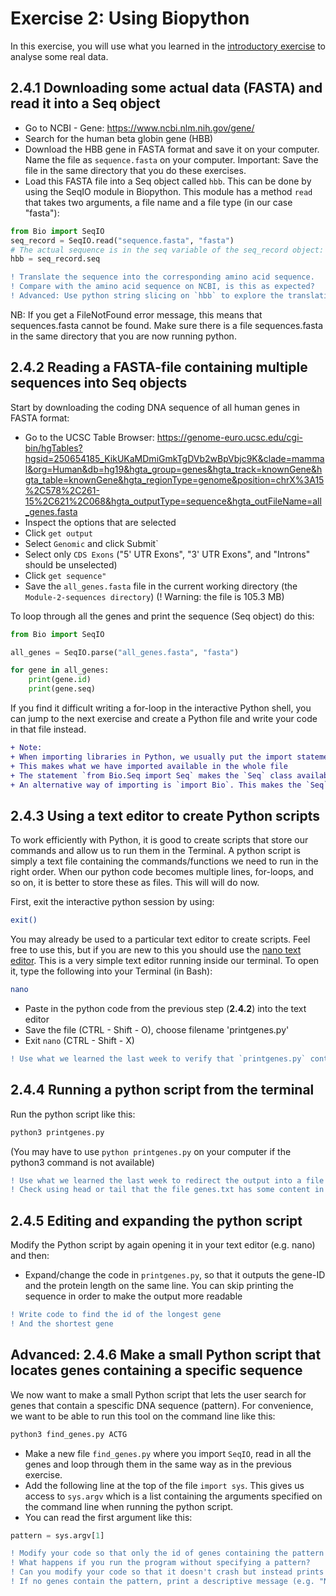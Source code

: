 # Exercise 2: Using Biopython

In this exercise, you will use what you learned in the [introductory exercise](Exercise1.md) to analyse some real data.

## 2.4.1 Downloading some actual data (FASTA) and read it into a Seq object
- Go to NCBI - Gene: https://www.ncbi.nlm.nih.gov/gene/
- Search for the human beta globin gene (HBB)
- Download the HBB gene in FASTA format and save it on your computer. Name the file as `sequence.fasta` on your computer. Important: Save the file in the same directory that you do these exercises.
- Load this FASTA file into a Seq object called `hbb`. This can be done by using the SeqIO module in Biopython. This module has a method `read` that takes two arguments, a file name and a file type (in our case "fasta"):
```python
from Bio import SeqIO
seq_record = SeqIO.read("sequence.fasta", "fasta")
# The actual sequence is in the seq variable of the seq_record object:
hbb = seq_record.seq
```
```diff
! Translate the sequence into the corresponding amino acid sequence. 
! Compare with the amino acid sequence on NCBI, is this as expected?
! Advanced: Use python string slicing on `hbb` to explore the translation further
```

NB: If you get a FileNotFound error message, this means that sequences.fasta cannot be found. Make sure there is a file sequences.fasta in the same directory that you are now running python.

## 2.4.2 Reading a FASTA-file containing multiple sequences into Seq objects

Start by downloading the coding DNA sequence of all human genes in FASTA format:

- Go to the UCSC Table Browser: https://genome-euro.ucsc.edu/cgi-bin/hgTables?hgsid=250654185_KikUKaMDmiGmkTgDVb2wBpVbjc9K&clade=mammal&org=Human&db=hg19&hgta_group=genes&hgta_track=knownGene&hgta_table=knownGene&hgta_regionType=genome&position=chrX%3A15%2C578%2C261-15%2C621%2C068&hgta_outputType=sequence&hgta_outFileName=all_genes.fasta
- Inspect the options that are selected
- Click `get output`
- Select `Genomic` and click Submit`
- Select only `CDS Exons` ("5' UTR Exons", "3' UTR Exons", and "Introns" should be unselected)
- Click `get sequence"`
- Save the `all_genes.fasta` file in the current working directory (the `Module-2-sequences directory`) (! Warning: the file is 105.3 MB)

To loop through all the genes and print the sequence (Seq object) do this:

```python
from Bio import SeqIO

all_genes = SeqIO.parse("all_genes.fasta", "fasta")

for gene in all_genes:
    print(gene.id)
    print(gene.seq)
```
If you find it difficult writing a for-loop in the interactive Python shell, you can jump to the next exercise and create a Python file and write your code in that file instead.

```diff
+ Note:
+ When importing libraries in Python, we usually put the import statement at the top of the file. 
+ This makes what we have imported available in the whole file
+ The statement `from Bio.Seq import Seq` makes the `Seq` class available to us. 
+ An alternative way of importing is `import Bio`. This makes the `Seq`-class available through `Bio.Seq`.
```

## 2.4.3 Using a text editor to create Python scripts
To work efficiently with Python, it is good to create scripts that store our commands and allow us to run them in the Terminal. A python script is simply a text file containing the commands/functions we need to run in the right order. When our python code becomes multiple lines, for-loops, and so on, it is better to store these as files. This will will do now.

First, exit the interactive python session by using:
```bash
exit()
```

You may already be used to a particular text editor to create scripts. Feel free to use this, but if you are new to this you should use the [nano text editor](https://www.howtogeek.com/howto/42980/the-beginners-guide-to-nano-the-linux-command-line-text-editor/). This is a very simple text editor running inside our terminal.
To open it, type the following into your Terminal (in Bash):
```bash
nano
```
- Paste in the python code from the previous step (**2.4.2**) into the text editor
- Save the file (CTRL - Shift - O), choose filename 'printgenes.py'
- Exit `nano` (CTRL - Shift - X)

```diff
! Use what we learned the last week to verify that `printgenes.py` contains the python script
```
## 2.4.4 Running a python script from the terminal

Run the python script like this:
```python
python3 printgenes.py
```
(You may have to use `python printgenes.py` on your computer if the python3 command is not available)

```diff
! Use what we learned the last week to redirect the output into a file called `genes.txt`
! Check using head or tail that the file genes.txt has some content in it.
```

## 2.4.5 Editing and expanding the python script
Modify the Python script by again opening it in your text editor (e.g. nano) and then:
- Expand/change the code in `printgenes.py`, so that it outputs the gene-ID and the protein length on the same line. You can skip printing the sequence in order to make the output more readable

```diff
! Write code to find the id of the longest gene
! And the shortest gene
```

## Advanced: 2.4.6 Make a small Python script that locates genes containing a specific sequence
We now want to make a small Python script that lets the user search for genes that contain a spescific DNA sequence (pattern). For convenience, we want to be able to run this tool on the command line like this:

```bash
python3 find_genes.py ACTG
```

- Make a new file `find_genes.py`  where you import `SeqIO`, read in all the genes and loop through them in the same way as in the previous exercise.
- Add the following line at the top of the file `import sys`. This gives us access to `sys.argv` which is a list containing the arguments specified on the command line when running the python script.
- You can read the first argument like this:
```python
pattern = sys.argv[1]
```

```diff
! Modify your code so that only the id of genes containing the pattern specified by the user are printed
! What happens if you run the program without specifying a pattern? 
! Can you modify your code so that it doesn't crash but instead prints an error message to the user?
! If no genes contain the pattern, print a descriptive message (e.g. "No genes found")
```
